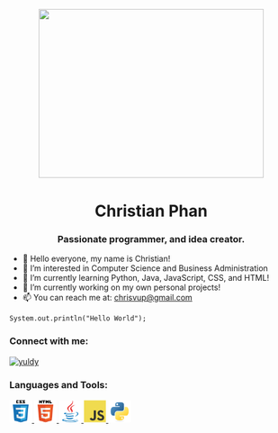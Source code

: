 <p align="center">
  <img src="https://user-images.githubusercontent.com/104484543/173001087-d7005530-0827-42ce-98cd-ac201aeaa0ac.png" width = "400" height = "300" />
</p>




<h1 align="center">Christian Phan</h1>
<h3 align="center">Passionate programmer, and idea creator.</h3>


- 👋 Hello everyone, my name is Christian!
- 👀 I’m interested in Computer Science and Business Administration
- 🌱 I’m currently learning Python, Java, JavaScript, CSS, and HTML!
- 💞️ I’m currently working on my own personal projects!
- 📫 You can reach me at: chrisvup@gmail.com


```
System.out.println("Hello World");
```
<h3 align="left">Connect with me:</h3>
<p align="left">
<a href="https://linkedin.com/in/yuldy" target="blank"><img align="center" src="https://raw.githubusercontent.com/rahuldkjain/github-profile-readme-generator/master/src/images/icons/Social/linked-in-alt.svg" alt="yuldy" height="30" width="40" /></a>
</p>

<h3 align="left">Languages and Tools:</h3>
<p align="left"> <a href="https://www.w3schools.com/css/" target="_blank" rel="noreferrer"> <img src="https://raw.githubusercontent.com/devicons/devicon/master/icons/css3/css3-original-wordmark.svg" alt="css3" width="40" height="40"/> </a> <a href="https://www.w3.org/html/" target="_blank" rel="noreferrer"> <img src="https://raw.githubusercontent.com/devicons/devicon/master/icons/html5/html5-original-wordmark.svg" alt="html5" width="40" height="40"/> </a> <a href="https://www.java.com" target="_blank" rel="noreferrer"> <img src="https://raw.githubusercontent.com/devicons/devicon/master/icons/java/java-original.svg" alt="java" width="40" height="40"/> </a> <a href="https://developer.mozilla.org/en-US/docs/Web/JavaScript" target="_blank" rel="noreferrer"> <img src="https://raw.githubusercontent.com/devicons/devicon/master/icons/javascript/javascript-original.svg" alt="javascript" width="40" height="40"/> </a> <a href="https://www.python.org" target="_blank" rel="noreferrer"> <img src="https://raw.githubusercontent.com/devicons/devicon/master/icons/python/python-original.svg" alt="python" width="40" height="40"/> </a> </p>
